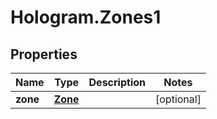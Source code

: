 # Hologram.Zones1

## Properties
Name | Type | Description | Notes
------------ | ------------- | ------------- | -------------
**zone** | [**Zone**](Zone.md) |  | [optional] 


